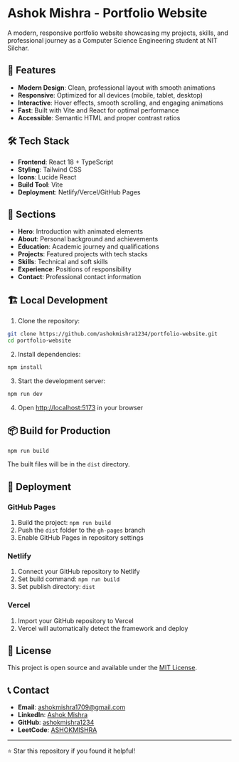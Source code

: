 # Ashok Mishra - Portfolio Website

A modern, responsive portfolio website showcasing my projects, skills, and professional journey as a Computer Science Engineering student at NIT Silchar.

## 🚀 Features

- **Modern Design**: Clean, professional layout with smooth animations
- **Responsive**: Optimized for all devices (mobile, tablet, desktop)
- **Interactive**: Hover effects, smooth scrolling, and engaging animations
- **Fast**: Built with Vite and React for optimal performance
- **Accessible**: Semantic HTML and proper contrast ratios

## 🛠️ Tech Stack

- **Frontend**: React 18 + TypeScript
- **Styling**: Tailwind CSS
- **Icons**: Lucide React
- **Build Tool**: Vite
- **Deployment**: Netlify/Vercel/GitHub Pages

## 📱 Sections

- **Hero**: Introduction with animated elements
- **About**: Personal background and achievements
- **Education**: Academic journey and qualifications
- **Projects**: Featured projects with tech stacks
- **Skills**: Technical and soft skills
- **Experience**: Positions of responsibility
- **Contact**: Professional contact information

## 🏗️ Local Development

1. Clone the repository:
```bash
git clone https://github.com/ashokmishra1234/portfolio-website.git
cd portfolio-website
```

2. Install dependencies:
```bash
npm install
```

3. Start the development server:
```bash
npm run dev
```

4. Open [http://localhost:5173](http://localhost:5173) in your browser

## 📦 Build for Production

```bash
npm run build
```

The built files will be in the `dist` directory.

## 🚀 Deployment

### GitHub Pages
1. Build the project: `npm run build`
2. Push the `dist` folder to the `gh-pages` branch
3. Enable GitHub Pages in repository settings

### Netlify
1. Connect your GitHub repository to Netlify
2. Set build command: `npm run build`
3. Set publish directory: `dist`

### Vercel
1. Import your GitHub repository to Vercel
2. Vercel will automatically detect the framework and deploy

## 📄 License

This project is open source and available under the [MIT License](LICENSE).

## 📞 Contact

- **Email**: ashokmishra1709@gmail.com
- **LinkedIn**: [Ashok Mishra](https://www.linkedin.com/in/ashok-mishra-nits27)
- **GitHub**: [ashokmishra1234](https://github.com/ashokmishra1234)
- **LeetCode**: [ASHOKMISHRA](https://leetcode.com/ASHOKMISHRA)

---

⭐ Star this repository if you found it helpful!